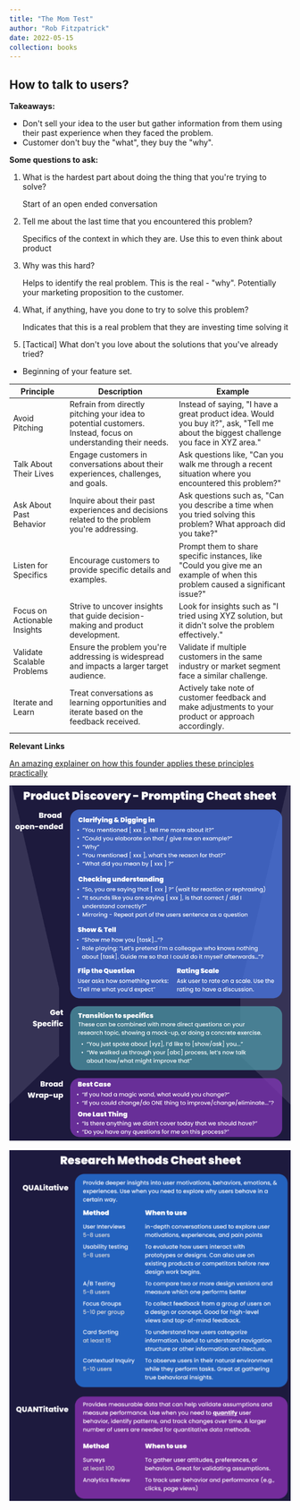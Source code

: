```yaml
---
title: "The Mom Test"
author: "Rob Fitzpatrick"
date: 2022-05-15
collection: books
---
```


## How to talk to users?

**Takeaways:**

- Don't sell your idea to the user but gather information from them using their past experience when they faced the problem.
- Customer don't buy the "what", they buy the "why".

**Some questions to ask:**

1. What is the hardest part about doing the thing that you're trying to solve?
    
    Start of an open ended conversation
    
2. Tell me about the last time that you encountered this problem?
    
    Specifics of the context in which they are. Use this to even think about product 
    
3. Why was this hard?
    
    Helps to identify the real problem. This is the real - "why". Potentially your marketing proposition to the customer.  
    
4. What, if anything, have you done to try to solve this problem?
    
    Indicates that this is a real problem that they are investing time solving it 
    
5. [Tactical] What don't you love about the solutions that you've already tried?
- Beginning of your feature set.



| **Principle** | **Description** | **Example** |
| --- | --- | --- |
| Avoid Pitching | Refrain from directly pitching your idea to potential customers. Instead, focus on understanding their needs. | Instead of saying, "I have a great product idea. Would you buy it?", ask, "Tell me about the biggest challenge you face in XYZ area." |
| Talk About Their Lives | Engage customers in conversations about their experiences, challenges, and goals. | Ask questions like, "Can you walk me through a recent situation where you encountered this problem?" |
| Ask About Past Behavior | Inquire about their past experiences and decisions related to the problem you're addressing. | Ask questions such as, "Can you describe a time when you tried solving this problem? What approach did you take?" |
| Listen for Specifics | Encourage customers to provide specific details and examples. | Prompt them to share specific instances, like "Could you give me an example of when this problem caused a significant issue?" |
| Focus on Actionable Insights | Strive to uncover insights that guide decision-making and product development. | Look for insights such as "I tried using XYZ solution, but it didn't solve the problem effectively." |
| Validate Scalable Problems | Ensure the problem you're addressing is widespread and impacts a larger target audience. | Validate if multiple customers in the same industry or market segment face a similar challenge. |
| Iterate and Learn | Treat conversations as learning opportunities and iterate based on the feedback received. | Actively take note of customer feedback and make adjustments to your product or approach accordingly. |


**Relevant Links** 

[An amazing explainer on how this founder applies these principles practically](https://www.youtube.com/watch?v=MT4Ig2uqjTc&ab_channel=YCombinator)


![Screenshot 2025-03-05 at 1.07.33 AM.png](/assets/images/Screenshot_2025-03-05_at_1.07.33_AM.png)


![Screenshot 2025-03-05 at 2.46.56 PM.png](/assets/images/Screenshot_2025-03-05_at_2.46.56_PM.png)